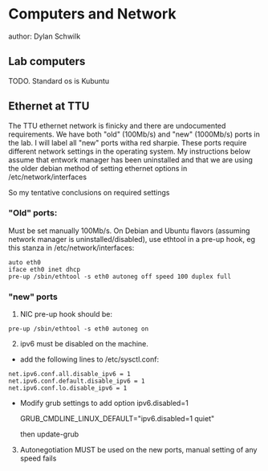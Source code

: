 Computers and Network
=====================

author: Dylan Schwilk

## Lab computers ##

TODO.  Standard os is Kubuntu

## Ethernet at TTU ###

The TTU ethernet network is finicky and there are undocumented requirements.  We have both "old" (100Mb/s) and "new" (1000Mb/s) ports in the lab. I will label all "new" ports witha  red sharpie.
These ports require different network settings in the operating system. My instructions below assume that entwork manager has been uninstalled and that we are using the older debian method of setting ethernet options in /etc/network/interfaces

So my tentative conclusions on required settings

### "Old" ports: ###

Must be set manually 100Mb/s.  On Debian and Ubuntu flavors (assuming network manager is uninstalled/disabled), use ethtool in a pre-up hook, eg this stanza in /etc/network/interfaces:

```
auto eth0
iface eth0 inet dhcp
pre-up /sbin/ethtool -s eth0 autoneg off speed 100 duplex full
```

### "new" ports ###

1. NIC pre-up hook should be:

```
pre-up /sbin/ethtool -s eth0 autoneg on
```

2. ipv6 must be disabled on the machine.
  - add the following lines to /etc/sysctl.conf:

```
net.ipv6.conf.all.disable_ipv6 = 1
net.ipv6.conf.default.disable_ipv6 = 1
net.ipv6.conf.lo.disable_ipv6 = 1
```

 - Modify grub settings to add option ipv6.disabled=1

   GRUB_CMDLINE_LINUX_DEFAULT="ipv6.disabled=1 quiet"

   then update-grub

3. Autonegotiation MUST be used on the new ports, manual setting of any speed fails

